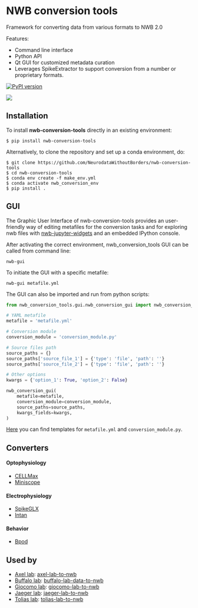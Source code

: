 # NWB conversion tools
Framework for converting data from various formats to NWB 2.0

Features:
* Command line interface
* Python API
* Qt GUI for customized metadata curation
* Leverages SpikeExtractor to support conversion from a number or proprietary formats.

[![PyPI version](https://badge.fury.io/py/nwb-conversion-tools.svg)](https://badge.fury.io/py/nwb-conversion-tools)

![](images/gif_gui_demonstration.gif)

## Installation
To install **nwb-conversion-tools** directly in an existing environment:
```
$ pip install nwb-conversion-tools
```

Alternatively, to clone the repository and set up a conda environment, do:
```
$ git clone https://github.com/NeurodataWithoutBorders/nwb-conversion-tools
$ cd nwb-conversion-tools
$ conda env create -f make_env.yml
$ conda activate nwb_conversion_env
$ pip install .
```

## GUI
The Graphic User Interface of nwb-conversion-tools provides an user-friendly way of editing metafiles for the conversion tasks and for exploring nwb files with [nwb-jupyter-widgets](https://github.com/NeurodataWithoutBorders/nwb-jupyter-widgets) and an embedded IPython console.

After activating the correct environment, nwb_conversion_tools GUI can be called from command line:
```shell
nwb-gui
```

To initiate the GUI with a specific metafile:
```shell
nwb-gui metafile.yml
```

The GUI can also be imported and run from python scripts:
```python
from nwb_conversion_tools.gui.nwb_conversion_gui import nwb_conversion_gui

# YAML metafile
metafile = 'metafile.yml'

# Conversion module
conversion_module = 'conversion_module.py'

# Source files path
source_paths = {}
source_paths['source_file_1'] = {'type': 'file', 'path': ''}
source_paths['source_file_2'] = {'type': 'file', 'path': ''}

# Other options
kwargs = {'option_1': True, 'option_2': False}

nwb_conversion_gui(
    metafile=metafile,
    conversion_module=conversion_module,
    source_paths=source_paths,
    kwargs_fields=kwargs,
)
```
[Here](https://github.com/catalystneuro/nwb-conversion-tools/tree/master/nwb_conversion_tools/gui) you can find templates for `metafile.yml` and `conversion_module.py`.

## Converters
#### Optophysiology
* [CELLMax](https://github.com/catalystneuro/nwb-conversion-tools/tree/master/nwb_conversion_tools/ophys/CELLMax)
* [Miniscope](https://github.com/catalystneuro/nwb-conversion-tools/tree/master/nwb_conversion_tools/ophys/miniscope)

#### Electrophysiology
* [SpikeGLX](https://github.com/catalystneuro/nwb-conversion-tools/tree/master/nwb_conversion_tools/ecephys/spikeglx)
* [Intan](https://github.com/catalystneuro/nwb-conversion-tools/tree/master/nwb_conversion_tools/ecephys/intan)

#### Behavior
* [Bpod](https://github.com/catalystneuro/nwb-conversion-tools/tree/master/nwb_conversion_tools/behavior/bpod)

## Used by

* [Axel lab](https://www.axellab.columbia.edu/): [axel-lab-to-nwb](https://github.com/catalystneuro/axel-lab-to-nwb)
* [Buffalo lab](https://buffalomemorylab.com/): [buffalo-lab-data-to-nwb](https://github.com/catalystneuro/buffalo-lab-data-to-nwb)
* [Giocomo lab](https://giocomolab.weebly.com/): [giocomo-lab-to-nwb](https://github.com/catalystneuro/giocomo-lab-to-nwb)
* [Jaeger lab](https://scholarblogs.emory.edu/jaegerlab/): [jaeger-lab-to-nwb](https://github.com/catalystneuro/jaeger-lab-to-nwb)
* [Tolias lab](https://toliaslab.org/): [tolias-lab-to-nwb](https://github.com/catalystneuro/tolias-lab-to-nwb)

